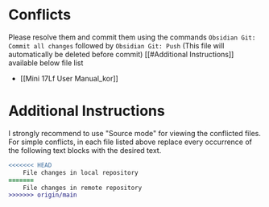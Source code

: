 # Conflicts
Please resolve them and commit them using the commands `Obsidian Git: Commit all changes` followed by `Obsidian Git: Push`
(This file will automatically be deleted before commit)
[[#Additional Instructions]] available below file list

- [[Mini 17Lf User Manual_kor]]

# Additional Instructions
I strongly recommend to use "Source mode" for viewing the conflicted files. For simple conflicts, in each file listed above replace every occurrence of the following text blocks with the desired text.

```diff
<<<<<<< HEAD
    File changes in local repository
=======
    File changes in remote repository
>>>>>>> origin/main
```